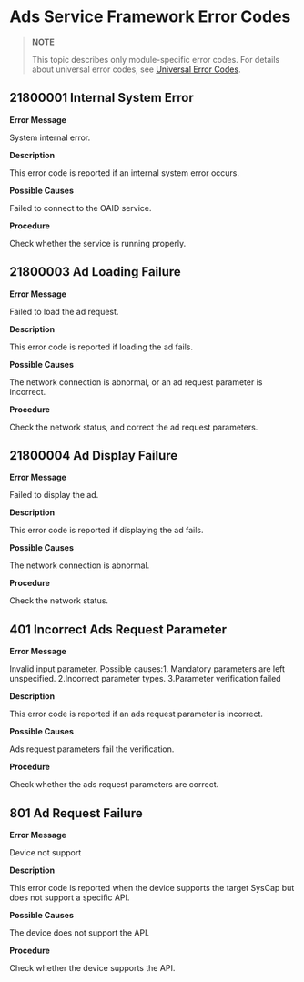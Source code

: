# Ads Service Framework Error Codes


> **NOTE**
>
> This topic describes only module-specific error codes. For details about universal error codes, see [Universal Error Codes](../errorcode-universal.md).


## 21800001 Internal System Error

**Error Message**

System internal error.

**Description**

This error code is reported if an internal system error occurs.

**Possible Causes**

Failed to connect to the OAID service.

**Procedure**

Check whether the service is running properly.


## 21800003 Ad Loading Failure

**Error Message**

Failed to load the ad request.

**Description**

This error code is reported if loading the ad fails.

**Possible Causes**

The network connection is abnormal, or an ad request parameter is incorrect.

**Procedure**

Check the network status, and correct the ad request parameters.


## 21800004 Ad Display Failure

**Error Message**

Failed to display the ad.

**Description**

This error code is reported if displaying the ad fails.

**Possible Causes**

The network connection is abnormal.

**Procedure**

Check the network status.


## 401 Incorrect Ads Request Parameter

**Error Message**

Invalid input parameter. Possible causes:1. Mandatory parameters are left unspecified.
2.Incorrect parameter types. 3.Parameter verification failed

**Description**

This error code is reported if an ads request parameter is incorrect.

**Possible Causes**

Ads request parameters fail the verification.

**Procedure**

Check whether the ads request parameters are correct.


## 801 Ad Request Failure

**Error Message**

Device not support

**Description**

This error code is reported when the device supports the target SysCap but does not support a specific API.

**Possible Causes**

The device does not support the API.

**Procedure**

Check whether the device supports the API.
